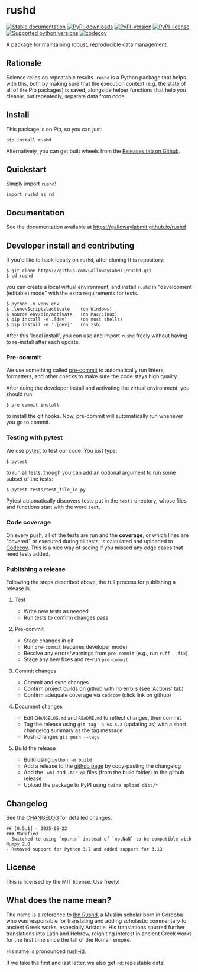 # rushd
[![Stable documentation](https://img.shields.io/badge/Documentation-stable-blue)](https://gallowaylabmit.github.io/rushd/en/main/)
[![PyPI-downloads](https://img.shields.io/pypi/dm/rushd)](https://pypi.org/project/rushd)
[![PyPI-version](https://img.shields.io/pypi/v/rushd)](https://pypi.org/project/rushd)
[![PyPI-license](https://img.shields.io/pypi/l/rushd)](https://pypi.org/project/rushd)
[![Supported python versions](https://img.shields.io/pypi/pyversions/rushd)](https://pypi.org/project/rushd)
[![codecov](https://codecov.io/gh/GallowayLabMIT/rushd/branch/main/graph/badge.svg?token=ALaU8lQxt5)](https://codecov.io/gh/GallowayLabMIT/rushd)

A package for maintaining robust, reproducible data management.

## Rationale
Science relies on repeatable results. `rushd` is a Python package that helps with this, both by making sure that the execution context (e.g. the state of all of the Pip packages) is saved, alongside helper functions that help you cleanly, but repeatedly, separate data from code.

## Install
This package is on Pip, so you can just:
```
pip install rushd
```

Alternatively, you can get built wheels from the [Releases tab on Github](https://github.com/GallowayLabMIT/rushd/releases).

## Quickstart
Simply import `rushd`!
```
import rushd as rd
```

## Documentation
See the documentation available at https://gallowaylabmit.github.io/rushd

## Developer install and contributing
If you'd like to hack locally on `rushd`, after cloning this repository:
```
$ git clone https://github.com/GallowayLabMIT/rushd.git
$ cd rushd
```
you can create a local virtual environment, and install `rushd` in "development (editable) mode"
with the extra requirements for tests.
```
$ python -m venv env
$ .\env\Scripts\activate    (on Windows)
$ source env/bin/activate   (on Mac/Linux)
$ pip install -e .[dev]     (on most shells)
$ pip install -e '.[dev]'   (on zsh)
```
After this 'local install', you can use and import `rushd` freely without
having to re-install after each update.

### Pre-commit
We use something called [pre-commit](https://pre-commit.com/) to automatically
run linters, formatters, and other checks to make sure the code stays high quality.

After doing the developer install and activating the virtual environment, you should run:
```
$ pre-commit install
```
to install the git hooks. Now, pre-commit will automatically run whenever you go to commit.

### Testing with pytest
We use [pytest](https://docs.pytest.org/en/stable/) to test our code. You just type:
```
$ pytest
```
to run all tests, though you can add an optional argument to run some subset of the tests:
```
$ pytest tests/test_file_io.py
```

Pytest automatically discovers tests put in the `tests` directory, whose files and functions
start with the word `test`.

### Code coverage
On every push, all of the tests are run and the **coverage**, or which lines are "covered"
or executed during all tests, is calculated and uploaded to
[Codecov](https://app.codecov.io/github/GallowayLabMIT/rushd). This is a nice way of
seeing if you missed any edge cases that need tests added.


### Publishing a release
Following the steps described above, the full process for publishing a release is:

1. Test

    - Write new tests as needed
    - Run tests  to confirm changes pass

2. Pre-commit

    - Stage changes in git
    - Run `pre-commit` (requires developer mode)
    - Resolve any errors/warnings from `pre-commit` (e.g., run `ruff --fix`)
    - Stage any new fixes and re-run `pre-commit`

3. Commit changes

    - Commit and sync changes
    - Confirm project builds on github with no errors (see 'Actions' tab)
    - Confirm adequate coverage via `codecov` (click link on github)

4. Document changes

    - Edit `CHANGELOG.md` and `README.md` to reflect changes, then commit
    - Tag the release using `git tag -a vX.X.X` (updating `X`s) with a short changelog summary as the tag message
    - Push changes `git push --tags`

5. Build the release

    - Build using `python -m build `
    - Add a release to the [github page](https://github.com/GallowayLabMIT/rushd/releases) by copy-pasting the changelog
    - Add the `.whl` and `.tar.gz` files (from the build folder) to the github release
    - Upload the package to PyPI using `twine upload dist/*`


## Changelog
See the [CHANGELOG](CHANGELOG.md) for detailed changes.
```
## [0.5.1] - 2025-05-22
### Modified
- Switched to using `np.nan` instead of `np.NaN` to be compatible with Numpy 2.0
- Removed support for Python 3.7 and added support for 3.13
````

## License
This is licensed by the MIT license. Use freely!

## What does the name mean?
The name is a reference to [Ibn Rushd](https://en.wikipedia.org/wiki/Averroes), a Muslim scholar born in Córdoba who was responsible for translating and adding scholastic commentary to ancient Greek works, especially Aristotle. His translations spurred further translations into Latin and Hebrew, reigniting interest in ancient Greek works for the first time since the fall of the Roman empire.

His name is pronounced [rush-id](https://translate.google.com/?sl=auto&tl=en&text=%20%D8%A7%D8%A8%D9%86%20%D8%B1%D8%B4%D8%AF&op=translate).

If we take the first and last letter, we also get `rd`: repeatable data!
